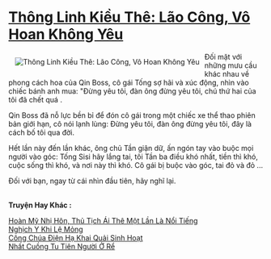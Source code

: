 <a href="https://truyentiki.com/thong-linh-kieu-the-lao-cong-vo-hoan-khong-yeu.30767/" title="Thông Linh Kiều Thê: Lão Công, Vô Hoan Không Yêu"><h1>Thông Linh Kiều Thê: Lão Công, Vô Hoan Không Yêu</h1></a><div style="display:table"><img align="right" style="float: left; padding: 10px;" src="https://truyentiki.com/a/img/str/src/30767.jpg" alt="Thông Linh Kiều Thê: Lão Công, Vô Hoan Không Yêu">Đối mặt với những mưu cầu khác nhau về phong cách hoa của Qin Boss, cô gái Tống sợ hãi và xúc động, nhìn vào chiếc bánh anh mua: "Đừng yêu tôi, đàn ông đừng yêu tôi, chú thứ hai của tôi đã chết quá . <p></p> Qin Boss đã nỗ lực bền bỉ để đón cô gái trong một chiếc xe thể thao phiên bản giới hạn, cô nói lạnh lùng: Đừng yêu tôi, đàn ông đừng yêu tôi, đây là cách bố tôi qua đời. <p></p> Hết lần này đến lần khác, ông chủ Tần giận dữ, ấn ngón tay vào buộc mọi người vào góc: Tống Sisi hãy lắng tai, tôi Tần ba điều khó nhất, tiền thì khó, cuộc sống thì khó, và nơi này thì khó. Cô gái bị buộc vào góc, tai đỏ và đỏ ... <p></p> Đối với bạn, ngay từ cái nhìn đầu tiên, hãy nghĩ lại.</div><p><br><b>Truyện Hay Khác :</b></p><a href="https://truyentiki.com/hoan-my-nhi-hon-thu-tich-ai-the-mot-lan-la-noi-tieng.30766/" alt="Hoàn Mỹ Nhị Hôn, Thủ Tịch Ái Thê Một Lần Là Nổi Tiếng">Hoàn Mỹ Nhị Hôn, Thủ Tịch Ái Thê Một Lần Là Nổi Tiếng</a><br/><a href="https://github.com/nownovels/truyenhay/tree/master/truyenhay/30695/README.md" alt="Nghịch Y Khi Lệ Mỏng">Nghịch Y Khi Lệ Mỏng</a><br/><a href="https://github.com/nownovels/top500/tree/master/truyenhay/33521/" alt="Công Chúa Điện Hạ Khai Quải Sinh Hoạt">Công Chúa Điện Hạ Khai Quải Sinh Hoạt</a><br/><a href="https://github.com/nownovels/top500/tree/master/truyenhay/33591/" alt="Nhất Cuồng Tu Tiên Người Ở Rể">Nhất Cuồng Tu Tiên Người Ở Rể</a><br/>